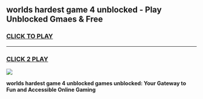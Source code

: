 
## worlds hardest game 4 unblocked - Play Unblocked Gmaes & Free
<h3>
<a href="https://premium.freeplayer.one?title=worlds_hardest_game_4_unblocked&ref=19F">CLICK TO PLAY</a></h3>
<hr>

<h3>
<a href="https://premium.freeplayer.one?title=worlds_hardest_game_4_unblocked&ref=19F">CLICK 2 PLAY</a>
  
</h3>

<a href="https://premium.freeplayer.one?title=worlds_hardest_game_4_unblocked&ref=19F/"><img src="https://clearcache.store/games.png"></a>


**worlds hardest game 4 unblocked games unblocked: Your Gateway to Fun and Accessible Online Gaming**
